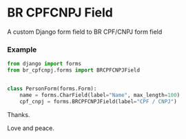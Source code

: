 # BR CPFCNPJ Field
 A custom Django form field to BR CPF/CNPJ form field


### Example
 
```python
from django import forms
from br_cpfcnpj.forms import BRCPFCNPJField


class PersonForm(forms.Form):
    name = forms.CharField(label="Name", max_length=100)
    cpf_cnpj = forms.BRCPFCNPJField(label="CPF / CNPJ")
```
 
 
 Thanks.

Love and peace.

